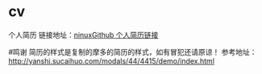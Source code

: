 # cv 
个人简历
链接地址：[ninuxGithub 个人简历链接](https://ninuxgithub.github.io/cv/index.html#skills)
   

#鸣谢
简历的样式是复制的摩多的简历的样式，如有冒犯还请原谅！
参考地址：http://yanshi.sucaihuo.com/modals/44/4415/demo/index.html

